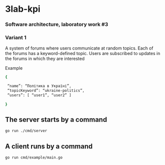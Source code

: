 # 3lab-kpi
### Software architecture, laboratory work #3
### Variant 1
A system of forums where users communicate at random
topics. Each of the forums has a keyword-defined topic.
Users are subscribed to updates in the forums in which they are interested

Example
```bash
{

 “name”: “Політика в Україні”,
 “topicKeyword”: “ukraine-politics”,
 “users”: [ “user1”, “user2” ]
 
}
```
## The server starts by a command

```bash
go run ./cmd/server
```

## A client runs by a command

```bash
go run cmd/example/main.go
```
